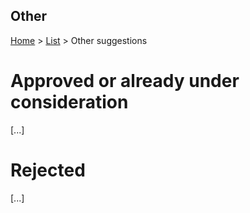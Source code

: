 Other
-----

[Home](../../README.md) > [List](list.md) > Other suggestions

# Approved or already under consideration

[...]

# Rejected

[...]

